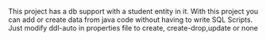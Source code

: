 This project has a db support with a student entity in it. With this project you can add or create data from java code without having to write SQL Scripts. 
Just modify ddl-auto in properties file to create, create-drop,update or none

